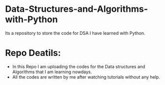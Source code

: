 # Data-Structures-and-Algorithms-with-Python
Its a repository to store the code for DSA I have learned with Python.

# Repo Deatils:
* In this Repo I am uploading the codes for the Data structures and Algorithms that I am learning nowdays.
* All the codes are written by me after watching tutorials without any help.
